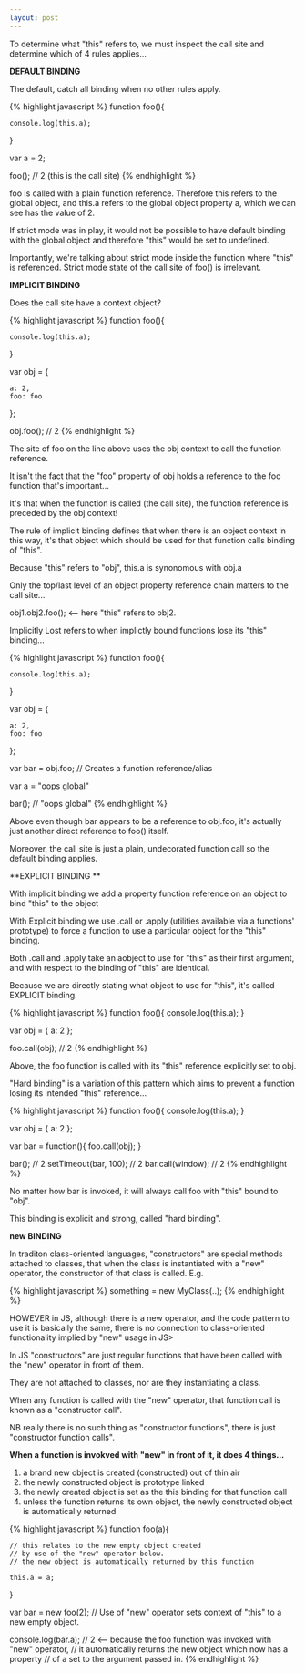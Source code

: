 ```yaml
---
layout: post
---
```


To determine what "this" refers to, we must inspect the call site and determine which of 4 rules applies...

**DEFAULT BINDING**

The default, catch all binding when no other rules apply. 

{% highlight javascript %}
function foo(){

	console.log(this.a);

}

var a = 2;

foo(); // 2 (this is the call site)
{% endhighlight %}

foo is called with a plain function reference. Therefore this refers to the global object, and this.a refers to the global object property a, which we can see has the value of 2.

If strict mode was in play, it would not be possible to have default binding with the global object and therefore "this" would be set to undefined.

Importantly, we're talking about strict mode inside the function where "this" is referenced. Strict mode state of the call site of foo() is irrelevant.

**IMPLICIT BINDING**

Does the call site have a context object?

{% highlight javascript %}
function foo(){

	console.log(this.a);

}

var obj = {

	a: 2,
	foo: foo

};

obj.foo(); // 2 
{% endhighlight %}

The site of foo on the line above uses the obj context to call the function reference.

It isn't the fact that the "foo" property of obj holds a reference to the foo function that's important...

It's that when the function is called (the call site), the function reference is preceded by the obj context!

The rule of implicit binding defines that when there is an object context in this way, it's that object which should be used for that function calls binding of "this".

Because "this" refers to "obj", this.a is synonomous with obj.a

Only the top/last level of an object property reference chain matters to the call site...

obj1.obj2.foo(); <-- here "this" refers to obj2.

Implicitly Lost refers to when implictly bound functions lose its "this" binding...

{% highlight javascript %}
function foo(){

	console.log(this.a);

}

var obj = {

	a: 2,
	foo: foo

};

var bar = obj.foo; // Creates a function reference/alias

var a = "oops global"

bar(); // "oops global"
{% endhighlight %}

Above even though bar appears to be a reference to obj.foo, it's actually just another direct reference to foo() itself.

Moreover, the call site is just a plain, undecorated function call so the default binding applies. 

**EXPLICIT BINDING **

With implicit binding we add a property function reference on an object to bind "this" to the object

With Explicit binding we use .call or .apply (utilities available via a functions' prototype) to force a function to use a particular object for the "this" binding.

Both .call and .apply take an aobject to use for "this" as their first argument, and with respect to the binding of "this" are identical. 

Because we are directly stating what object to use for "this", it's called EXPLICIT binding.

{% highlight javascript %}
function foo(){
	console.log(this.a);
}

var obj = {
	a: 2
};

foo.call(obj); // 2
{% endhighlight %}

Above, the foo function is called with its "this" reference explicitly set to obj.

"Hard binding" is a variation of this pattern which aims to prevent a function losing its intended "this" reference...

{% highlight javascript %}
function foo(){
	console.log(this.a);
}

var obj = {
	a: 2
};

var bar = function(){
	foo.call(obj);
}

bar(); // 2
setTimeout(bar, 100); // 2
bar.call(window); // 2
{% endhighlight %}

No matter how bar is invoked, it will always call foo with "this" bound to "obj".

This binding is explicit and strong, called "hard binding".

**new BINDING**

In traditon class-oriented languages, "constructors" are special methods attached to classes, that when the class is instantiated with a "new" operator, the constructor of that class is called. E.g.

{% highlight javascript %}
something = new MyClass(..);
{% endhighlight %}

HOWEVER in JS, although there is a new operator, and the code pattern to use it is basically the same, there is no connection to class-oriented functionality implied by "new" usage in JS>

In JS "constructors" are just regular functions that have been called with the "new" operator in front of them.

They are not attached to classes, nor are they instantiating a class.

When any function is called with the "new" operator, that function call is known as a "constructor call". 

NB really there is no such thing as "constructor functions", there is just "constructor function calls".

**When a function is invokved with "new" in front of it, it does 4 things...**

1. a brand new object is created (constructed) out of thin air
2. the newly constructed object is prototype linked
3. the newly created object is set as the this binding for that function call
4. unless the function returns its own object, the newly constructed object is automatically returned

{% highlight javascript %}
function foo(a){

	// this relates to the new empty object created
	// by use of the "new" operator below.
	// the new object is automatically returned by this function

	this.a = a;

} 

var bar = new foo(2); 
// Use of "new" operator sets context of "this" to a new empty object.

console.log(bar.a);
// 2 <-- because the foo function was invoked with "new" operator,
// it automatically returns the new object which now has a property
// of a set to the argument passed in.
{% endhighlight %}
